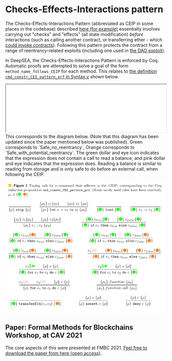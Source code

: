 # Checks-Effects-Interactions pattern

The Checks-Effects-Interactions Pattern (abbreviated as CEIP in some places in the codebase) described [here (for example)](https://docs.soliditylang.org/en/v0.8.10/security-considerations.html#use-the-checks-effects-interactions-pattern) essentially involves carrying out "checks" and "effects" (all state modification) _before_ interactions (such as calling another contract, or transferring ether - which [could invoke contracts](Transferring-Ether-can-invoke-contracts.md)). Following this pattern protects the contract from a range of reentrancy-related exploits (including one used in [the DAO exploit](https://dev.to/zaryab2000/the-significance-of-check-effects-interaction-pattern-5hn6)).

In DeepSEA, the Checks-Effects-Interactions Pattern is enforced by Coq. Automatic proofs are attempted to solve a goal of the form `method_name_follows_CEIP` for each method. This relates to [the definition `cmd_constr_CEI_pattern_prf` in Syntax.v](/coqdoc/DeepSpec.core.Syntax.html#cmd_constr_CEI_pattern_prf) shown below.

<iframe style="width:100%" src="/coqdoc/DeepSpec.core.Syntax.html#cmd_constr_CEI_pattern_prf"></iframe>
<br>
This corresponds to the diagram below. (Note that this diagram has been updated since the paper mentioned below was published). Green corresponds to `Safe_no_reentrancy`, Orange corresponds to `Safe_with_potential_reentrancy`. The green dollar and eye icon indicates that the expression does not contain a call to read a balance, and pink dollar and eye indicates that the expression does. Reading a balance is similar to reading from storage and is only safe to do before an external call, when following the CEIP.

![Diagram of rules for following Checks-Effects-Interactions Pattern](images/ceip-figure.png)

## Paper: Formal Methods for Blockchains Workshop, at CAV 2021

The core aspects of this were presented at FMBC 2021. [Feel free to download the paper from here (open access)](https://doi.org/10.4230/OASIcs.FMBC.2021.3).